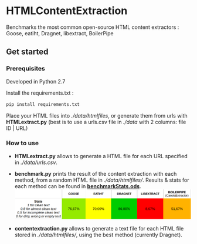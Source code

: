 # HTMLContentExtraction

Benchmarks the most common open-source HTML content extractors : Goose, eatiht, Dragnet, libextract, BoilerPipe

## Get started

### Prerequisites

Developed in Python 2.7

Install the requirements.txt :

```bash
pip install requirements.txt
```
Place your HTML files into *./data/htmlfiles*, or generate them from urls with **HTMLextract.py** (best is to use a urls.csv file in *./data* with 2 columns: file ID | URL)

### How to use

- **HTMLextract.py** allows to generate a HTML file for each URL specified in *./data/urls.csv*.

- **benchmark.py** prints the result of the content extraction with each method, from a random HTML file in *./data/htmlfiles/*.
Results & stats for each method can be found in **[benchmarkStats.ods](./benchmarkStats.ods)**.
![](./stats.png)

- **contentextraction.py** allows to generate a text file for each HTML file stored in *./data/htmlfiles/*, using the best method (currently Dragnet).


